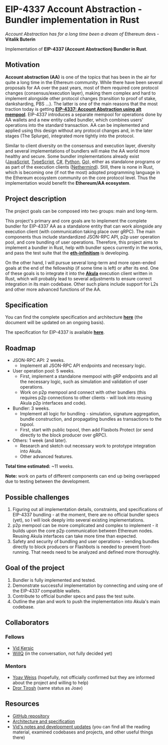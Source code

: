 # EIP-4337 Account Abstraction - Bundler implementation in Rust

*Account Abstraction has for a long time been a dream of* Ethereum devs - **Vitalik Buterin**

Implementation of **EIP-4337 (Account Abstraction) Bundler in Rust**.

## Motivation

**Account abstraction (AA)** is one of the topics that has been in the air for quite a long time in the Ethereum community. While there have been several proposals for AA over the past years, most of them required core protocol changes (consensus/execution layer), making them complex and hard to implement alongside other protocol changes (transition to proof of stake, danksharding, PBS ...). The latter is one of the main reasons that the most traction today is getting **[EIP-4337: Account Abstraction using alt mempool](https://eips.ethereum.org/EIPS/eip-4337)**. EIP-4337 introduces a separate mempool for operations done by AA wallets and a new entity called bundler, which combines users' operations into the standard transaction. AA can be implemented and applied using this design without any protocol changes and, in the later stages (The Splurge), integrated more tightly into the protocol.

Similar to client diversity on the consensus and execution layer, diversity and several implementations of bundlers will make the AA world more healthy and secure. Some bundler implementations already exist ([JavaScript](https://github.com/eth-infinitism/bundler), [TypeScript](https://github.com/web3well/bls-wallet), [C#](https://github.com/NethermindEth/nethermind/tree/master/src/Nethermind/Nethermind.AccountAbstraction/Bundler), [Python](https://github.com/candidelabs/Candide-bundler-and-paymaster-RPC), [Go](https://github.com/stackup-wallet/stackup-bundler/)), either as standalone programs or as part of the execution clients ([Nethermind](https://github.com/NethermindEth/nethermind/)). Still, there is none in Rust, which is becoming one (if not the most) adopted programming language in the Ethereum ecosystem community on the core protocol level. Thus the implementation would benefit the **Ethereum/AA ecosystem**.

## Project description

The project goals can be composed into two groups: main and long-term.

This project's primary and core goals are to implement the complete bundler for EIP-4337 AA as a standalone entity that can work alongside any execution client (with communication taking place over gRPC). The main components thus include standardized JSON-RPC API, p2p user operation pool, and core bundling of user operations. Therefore, this project aims to implement a bundler in Rust, help with bundler specs currently in the works, and pass the test suite that the **[eth-infinitism](https://github.com/eth-infinitism/)** is developing.

On the other hand, I will pursue several long-term and more open-ended goals at the end of the fellowship (if some time is left) or after its end. One of these goals is to integrate it into the **[Akula](https://akula.app/)** execution client written in Rust, which will probably lead to several adjustments to ensure correct integration in its main codebase. Other such plans include support for L2s and other more advanced functions of the AA.

## Specification

You can find the complete specification and architecture **[here](https://hackmd.io/@Vid201/aa-bundler-rust)** (the document will be updated on an ongoing basis).

The specification for EIP-4337 is available **[here](https://eips.ethereum.org/EIPS/eip-4337)**.

## Roadmap

- JSON-RPC API: 2 weeks.
    - Implement all JSON-RPC API endpoints and necessary logic.
- User operation pool: 5 weeks.
    - First, implement a standalone mempool with gRP endpoints and all the necessary logic, such as simulation and validation of user operations.
    - Work on p2p mempool and connect with other bundlers (this requires p2p connections to other clients - will look into reusing Akula p2p interfaces and code).
- Bundler: 3 weeks.
    - Implement all logic for bundling - simulation, signature aggregation, bundle construction, and propagating bundles as transactions to the txpool.
    - First, start with public txpool, then add Flasbots Protect (or send directly to the block producer over gRPC).
- Others: 1 week (and later).
    - Research and sketch out necessary work to prototype integration into Akula.
    - Other advanced features.

**Total time estimated:** ~11 weeks.

**Note:** work on parts of different components can end up being overlapped due to testing between the development.

## Possible challenges

1. Figuring out all implementation details, constraints, and specifications of EIP-4337 bundling - at the moment, there are no official bundler specs (yet), so I will look deeply into several existing implementations.
1. p2p mempool can be more complicated and complex to implement - it builds upon the core p2p communication between Ethereum nodes. Reusing Akula interfaces can take more time than expected.
1. Safety and security of bundling and user operations - sending bundles directly to block producers or Flashbots is needed to prevent front-running. That needs need to be analyzed and defined more thoroughly.

## Goal of the project

1. Bundler is fully implemented and tested.
1. Demonstrate successful implementation by connecting and using one of the EIP-4337 compatible wallets.
1. Contribute to official bundler specs and pass the test suite.
1. Outline the plan and work to push the implementation into Akula's main codebase.

## Collaborators

### Fellows 

- [Vid Kersic](https://github.com/Vid201)
- [WillQ](https://github.com/zsluedem) (in the conversation, not fully decided yet)

### Mentors

- [Yoav Weiss](https://github.com/yoavw) (hopefully, not officially confirmed but they are informed about the project and willing to help)
- [Dror Tirosh](https://github.com/drortirosh) (same status as Joav)

## Resources

- [GitHub repository](https://github.com/Vid201/aa-bundler)
- [Architecture and specification](https://hackmd.io/@Vid201/aa-bundler-rust)
- [Vid's notes and development updates](https://github.com/eth-protocol-fellows/cohort-three/blob/master/notes/vidkersic.md) (you can find all the reading material, examined codebases and projects, and other useful things there)
